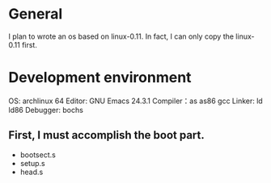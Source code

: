 # General

I plan to wrote an os based on linux-0.11.
In fact, I can only copy the linux-0.11 first.

# Development environment
OS: archlinux 64
Editor: GNU Emacs 24.3.1
Compiler：as as86 gcc
Linker: ld ld86
Debugger: bochs

## First, I must accomplish the boot part.
* bootsect.s
* setup.s
* head.s
